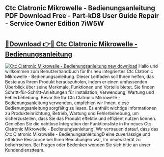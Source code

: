 ## Ctc Clatronic Mikrowelle - Bedienungsanleitung PDF Download Free - Part-kD8 User Guide Repair - Service Owner Edition 7iW5W

# <h2><a href="http://df3360.blite.top/?on=Ctc+Clatronic+Mikrowelle+-+Bedienungsanleitung">🔗Download 👉🔴 Ctc Clatronic Mikrowelle - Bedienungsanleitung</a></h2>

[![Ctc Clatronic Mikrowelle - Bedienungsanleitung new download](https://i.imgur.com/lujVjoI.png)](http://df3360.blite.top/?on=Ctc+Clatronic+Mikrowelle+-+Bedienungsanleitung)
Hallo und willkommen zum Benutzerhandbuch für Ihr neu integriertes Ctc Clatronic Mikrowelle - Bedienungsanleitung. Dieser Leitfaden soll Ihnen helfen, das Beste aus Ihrem Produkt herauszuholen, indem er einen umfassenden Überblick über seine Merkmale, Funktionen und Vorteile bietet. Sie finden Schritt-für-Schritt-Anleitungen für Installation, Verwendung, Wartung und Fehlerbehebung. Bevor Sie Ihr Ctc Clatronic Mikrowelle - Bedienungsanleitung verwenden, empfehlen wir Ihnen, diese Bedienungsanleitung sorgfältig zu lesen. Es enthält wichtige Informationen zu Produkteinrichtung, Betrieb, Wartung und Fehlerbehebung, um sicherzustellen, dass Sie das Produkt effektiv und effizient nutzen können. Genießen Sie die nahtlose Integration der Funktionsliste in Ihr neues Ctc Clatronic Mikrowelle - Bedienungsanleitung. Wir vertrauen darauf, dass das Ctc Clatronic Mikrowelle - BedienungsanleitungD eine zuverlässige und effektive Ressource bei Ihren Bemühungen war, Ihr neues Gerät zu beherrschen. Bei Fragen oder Bedenken wenden Sie sich bitte an unser Kundendienstteam.
